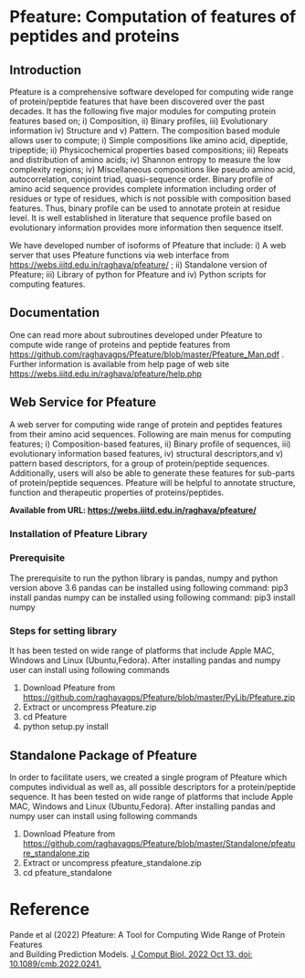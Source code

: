 # Pfeature: Computation of features of peptides and proteins
  
## Introduction
Pfeature is a comprehensive software developed for computing wide range of protein/peptide features that have been discovered over the past decades. It has the following five major modules for computing protein features based on; i) Composition, ii) Binary profiles, iii) Evolutionary information iv) Structure and v) Pattern. The composition based module allows user to compute; i) Simple compositions like amino acid, dipeptide, tripeptide; ii) Physicochemical properties based compositions; iii) Repeats and distribution of amino acids; iv) Shannon entropy to measure the low complexity regions; iv) Miscellaneous compositions like pseudo amino acid, autocorrelation, conjoint triad, quasi-sequence order. Binary profile of amino acid sequence provides complete information including order of residues or type of residues, which is not possible with composition based features. Thus, binary profile can be used to annotate protein at residue level. It is well established in literature that sequence profile based on evolutionary information provides more information then sequence itself.

We have developed number of isoforms of Pfeature that include: i) A web server that uses Pfeature functions via web interface from https://webs.iiitd.edu.in/raghava/pfeature/ ; ii) Standalone version of Pfeature; iii) Library of python for Pfeature and iv) Python scripts for computing features.

## Documentation
One can read more about subroutines developed under Pfeature to compute wide range of proteins and peptide features from https://github.com/raghavagps/Pfeature/blob/master/Pfeature_Man.pdf . Further information is available from help page of web site https://webs.iiitd.edu.in/raghava/pfeature/help.php

## Web Service for Pfeature
A web server for computing wide range of protein and peptides features from their amino acid sequences. Following are main menus for computing features; i) Composition-based features, ii) Binary profile of sequences, iii) evolutionary information based features, iv) structural descriptors,and v) pattern based descriptors, for a group of protein/peptide sequences. Additionally, users will also be able to generate these features for sub-parts of protein/peptide sequences. Pfeature will be helpful to annotate structure, function and therapeutic properties of proteins/peptides.

**Available from URL: https://webs.iiitd.edu.in/raghava/pfeature/**

### Installation of Pfeature Library

### Prerequisite
The prerequisite to run the python library is pandas, numpy and python version above 3.6
pandas can be installed using following command: pip3 install pandas
numpy can be installed using following command: pip3 install numpy

### Steps for setting library
It has been tested on wide range of platforms that include Apple MAC, Windows and Linux (Ubuntu,Fedora). After installing pandas and numpy user can install using following commands<br>

1. Download Pfeature from https://github.com/raghavagps/Pfeature/blob/master/PyLib/Pfeature.zip <br>
2. Extract or uncompress Pfeature.zip <br>
3. cd Pfeature <br>
4. python setup.py install <br>

## Standalone Package of Pfeature
In order to facilitate users, we created a single program of Pfeature which computes individual as well as, all possible descriptors for a protein/peptide sequence. 
It has been tested on wide range of platforms that include Apple MAC, Windows and Linux (Ubuntu,Fedora). After installing pandas and numpy user can install using following commands<br>

1. Download Pfeature from https://github.com/raghavagps/Pfeature/blob/master/Standalone/pfeature_standalone.zip <br>
2. Extract or uncompress pfeature_standalone.zip <br>
3. cd pfeature_standalone <br>

# Reference
Pande et al (2022) Pfeature: A Tool for Computing Wide Range of Protein Features <br>and Building Prediction Models. <a  href="https://pubmed.ncbi.nlm.nih.gov/36251780/">J Comput Biol. 2022 Oct 13. doi: 10.1089/cmb.2022.0241.</a>

